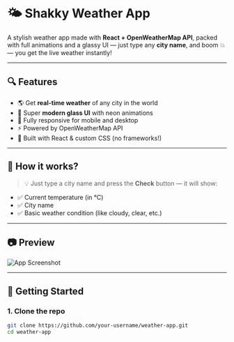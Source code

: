 # 🌤️ Shakky Weather App

A stylish weather app made with **React + OpenWeatherMap API**, packed with full animations and a glassy UI — just type any **city name**, and boom 💥 — you get the live weather instantly!

---

## 🔍 Features

- 🌎 Get **real-time weather** of any city in the world
- 💅 Super **modern glass UI** with neon animations
- 📱 Fully responsive for mobile and desktop
- ⚡ Powered by OpenWeatherMap API
- 🎨 Built with React & custom CSS (no frameworks!)

---

## 🧪 How it works?

> 💡 Just type a city name and press the **Check** button — it will show:
- ✅ Current temperature (in °C)
- ✅ City name
- ✅ Basic weather condition (like cloudy, clear, etc.)

---

## 📷 Preview

![App Screenshot](<img width="807" height="607" alt="image" src="https://github.com/user-attachments/assets/359e9307-81cf-4187-95ba-ea15adb47439" />
) 

---

## 🚀 Getting Started

### 1. Clone the repo
```bash
git clone https://github.com/your-username/weather-app.git
cd weather-app
